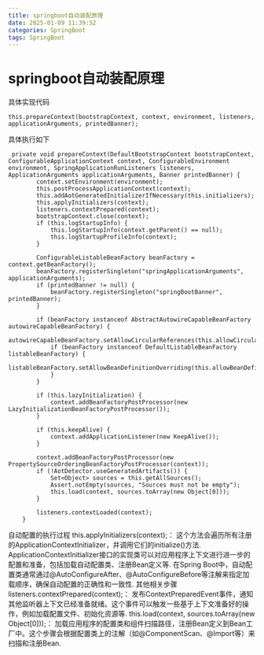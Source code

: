 ```yaml
---
title: springboot自动装配原理
date: 2025-01-09 11:39:52
categories: SpringBoot
tags: SpringBoot
---
```


# springboot自动装配原理
具体实现代码
```
this.prepareContext(bootstrapContext, context, environment, listeners, applicationArguments, printedBanner);
```
具体执行如下
```
 private void prepareContext(DefaultBootstrapContext bootstrapContext, ConfigurableApplicationContext context, ConfigurableEnvironment environment, SpringApplicationRunListeners listeners, ApplicationArguments applicationArguments, Banner printedBanner) {
        context.setEnvironment(environment);
        this.postProcessApplicationContext(context);
        this.addAotGeneratedInitializerIfNecessary(this.initializers);
        this.applyInitializers(context);
        listeners.contextPrepared(context);
        bootstrapContext.close(context);
        if (this.logStartupInfo) {
            this.logStartupInfo(context.getParent() == null);
            this.logStartupProfileInfo(context);
        }

        ConfigurableListableBeanFactory beanFactory = context.getBeanFactory();
        beanFactory.registerSingleton("springApplicationArguments", applicationArguments);
        if (printedBanner != null) {
            beanFactory.registerSingleton("springBootBanner", printedBanner);
        }

        if (beanFactory instanceof AbstractAutowireCapableBeanFactory autowireCapableBeanFactory) {
            autowireCapableBeanFactory.setAllowCircularReferences(this.allowCircularReferences);
            if (beanFactory instanceof DefaultListableBeanFactory listableBeanFactory) {
                listableBeanFactory.setAllowBeanDefinitionOverriding(this.allowBeanDefinitionOverriding);
            }
        }

        if (this.lazyInitialization) {
            context.addBeanFactoryPostProcessor(new LazyInitializationBeanFactoryPostProcessor());
        }

        if (this.keepAlive) {
            context.addApplicationListener(new KeepAlive());
        }

        context.addBeanFactoryPostProcessor(new PropertySourceOrderingBeanFactoryPostProcessor(context));
        if (!AotDetector.useGeneratedArtifacts()) {
            Set<Object> sources = this.getAllSources();
            Assert.notEmpty(sources, "Sources must not be empty");
            this.load(context, sources.toArray(new Object[0]));
        }

        listeners.contextLoaded(context);
    }
```
自动配置的执行过程
this.applyInitializers(context);：
这个方法会遍历所有注册的ApplicationContextInitializer，并调用它们的initialize()方法.
ApplicationContextInitializer接口的实现类可以对应用程序上下文进行进一步的配置和准备，包括加载自动配置类、注册Bean定义等.
在Spring Boot中，自动配置类通常通过@AutoConfigureAfter、@AutoConfigureBefore等注解来指定加载顺序，确保自动配置的正确性和一致性.
其他相关步骤
listeners.contextPrepared(context);：
发布ContextPreparedEvent事件，通知其他监听器上下文已经准备就绪。这个事件可以触发一些基于上下文准备好的操作，例如加载配置文件、初始化资源等.
this.load(context, sources.toArray(new Object[0]));：
加载应用程序的配置类和组件扫描路径，注册Bean定义到Bean工厂中。这个步骤会根据配置类上的注解（如@ComponentScan、@Import等）来扫描和注册Bean.